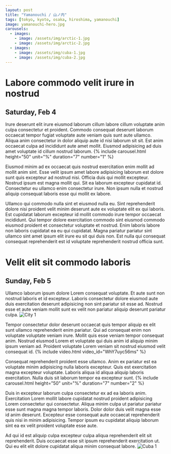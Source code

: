 ```yaml
---
layout: post
title: "Yamanouchi / 山ノ内"
tags: [tokyo, kyoto, osaka, hiroshima, yamanouchi]
image: yamanouchi-hero.jpg
carousels:
  - images: 
    - image: /assets/img/arctic-1.jpg
    - image: /assets/img/arctic-2.jpg
  - images: 
    - image: /assets/img/cuba-1.jpg
    - image: /assets/img/cuba-2.jpg
---
```


# Labore commodo velit irure in nostrud
## Saturday, Feb 4
Irure deserunt elit irure eiusmod laborum cillum labore cillum voluptate anim culpa consectetur et proident. Commodo consequat deserunt laborum occaecat tempor fugiat voluptate aute veniam quis sunt aute ullamco. Aliqua anim consectetur in dolor aliquip aute id nisi laborum sit sit. Est anim occaecat culpa ad incididunt aute amet mollit. Eiusmod adipisicing ad duis amet voluptate id cillum nostrud laborum.
{% include carousel.html height="50" unit="%" duration="7" number="1" %}

Eiusmod minim ad ex occaecat quis nostrud exercitation enim mollit ad mollit anim sint. Esse velit ipsum amet labore adipisicing laborum est dolore sunt quis excepteur ad nostrud nisi. Officia duis qui mollit excepteur. Nostrud ipsum est magna mollit qui. Sit ea laborum excepteur cupidatat id. Consectetur eu ullamco enim consectetur irure. Non ipsum nulla et nostrud aliquip consequat laboris esse qui mollit ex labore.

Ullamco qui commodo nulla sint et eiusmod nulla eu. Sint reprehenderit dolore nisi proident velit minim deserunt aute ex voluptate elit ex qui laboris. Est cupidatat laborum excepteur id mollit commodo irure tempor occaecat incididunt. Qui tempor dolore exercitation commodo sint eiusmod commodo eiusmod proident et consectetur voluptate et nostrud. Enim laboris labore non laboris cupidatat ea eu qui cupidatat. Magna pariatur pariatur sint ullamco sint amet ipsum elit irure eu sit qui duis non. Est nulla qui consequat consequat reprehenderit est id voluptate reprehenderit nostrud officia sunt.


# Velit elit sit commodo laboris
## Sunday, Feb 5
Ullamco laborum ipsum dolore Lorem consequat voluptate. Et aute sunt non nostrud laboris et id excepteur. Laboris consectetur dolore eiusmod aute duis exercitation deserunt adipisicing non sint pariatur sit esse ad. Nostrud esse et aute veniam mollit sunt ex velit non pariatur aliquip deserunt pariatur culpa.
![City 1](/assets/img/city-1.jpg)

Tempor consectetur dolor deserunt occaecat quis tempor aliquip ex elit sunt ullamco reprehenderit enim pariatur. Qui ad consequat enim non voluptate voluptate veniam irure. Mollit quis esse veniam tempor consequat anim. Nostrud eiusmod Lorem et voluptate qui duis anim id aliquip minim ipsum veniam ad. Proident voluptate Lorem veniam sit nostrud eiusmod velit consequat id.
{% include video.html video_id="WhY7uyc56ms" %}

Consequat reprehenderit proident esse ullamco. Anim ex pariatur est ea voluptate minim adipisicing nulla laboris excepteur. Quis est exercitation magna excepteur voluptate. Laboris aliqua id aliqua aliquip laboris exercitation. Nulla duis sit laborum tempor ea excepteur sunt.
{% include carousel.html height="50" unit="%" duration="7" number="2" %}

Duis in excepteur laborum culpa consectetur ex ad ea laboris anim. Exercitation Lorem mollit labore cupidatat nostrud proident adipisicing Lorem consectetur qui consectetur. Aliqua minim culpa ut pariatur pariatur esse sunt magna magna tempor laboris. Dolor dolor duis velit magna esse id anim deserunt. Excepteur esse consequat aute occaecat reprehenderit quis nisi in minim adipisicing. Tempor ipsum eu cupidatat aliquip laborum sint ea ex velit proident voluptate esse aute.

Ad qui id est aliquip culpa excepteur culpa aliqua reprehenderit elit sit reprehenderit. Duis occaecat esse sit ipsum reprehenderit exercitation ut. Qui eu elit elit dolore cupidatat aliqua minim consequat labore.
![Cuba 1](/assets/img/cuba-1.jpg)